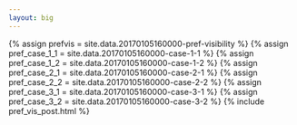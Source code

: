 ```yaml
---
layout: big
---
```

{% assign prefvis = site.data.20170105160000-pref-visibility %}
{% assign pref_case_1_1 = site.data.20170105160000-case-1-1 %}
{% assign pref_case_1_2 = site.data.20170105160000-case-1-2 %}
{% assign pref_case_2_1 = site.data.20170105160000-case-2-1 %}
{% assign pref_case_2_2 = site.data.20170105160000-case-2-2 %}
{% assign pref_case_3_1 = site.data.20170105160000-case-3-1 %}
{% assign pref_case_3_2 = site.data.20170105160000-case-3-2 %}
{% include pref_vis_post.html %}
